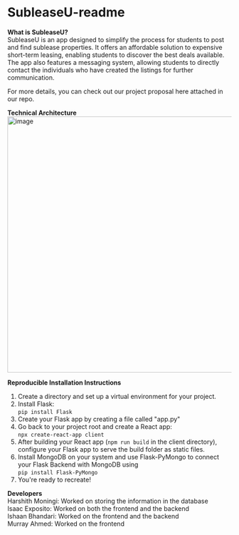 # SubleaseU-readme

**What is SubleaseU?**  
SubleaseU is an app designed to simplify the process for students to post and find sublease properties. It offers an affordable solution to expensive short-term leasing, enabling students to discover the best deals available. The app also features a messaging system, allowing students to directly contact the individuals who have created the listings for further communication.  

For more details, you can check out our project proposal here attached in our repo.  

**Technical Architecture**  
<img width="575" alt="image" src="https://github.com/CS222-UIUC-FA23/group-project-team84/assets/66647978/2f5284a5-ec53-465c-8f62-8fa68b7b21ac">  

**Reproducible Installation Instructions**  
1) Create a directory and set up a virtual environment for your project.  
2) Install Flask:  
  ```pip install Flask```  
3) Create your Flask app by creating a file called "app.py"  
4) Go back to your project root and create a React app:  
   ```npx create-react-app client```  
5) After building your React app (```npm run build``` in the client directory), configure your Flask app to serve the build folder as static files.  
6) Install MongoDB on your system and use Flask-PyMongo to connect your Flask Backend with MongoDB using  
   ```pip install Flask-PyMongo```  
8) You're ready to recreate!

**Developers**  
Harshith Moningi: Worked on storing the information in the database  
Isaac Exposito: Worked on both the frontend and the backend  
Ishaan Bhandari: Worked on the frontend and the backend  
Murray Ahmed: Worked on the frontend

